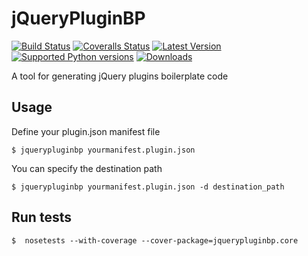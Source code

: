 # jQueryPluginBP

[![Build Status][travis-image]][travis-url] [![Coveralls Status][coveralls-image]][coveralls-url]
[![Latest Version](https://img.shields.io/pypi/v/jquerypluginbp.svg)](https://pypi.python.org/pypi/jquerypluginbp/)
[![Supported Python versions](https://img.shields.io/badge/python-2.7%2C%202.8%2C%203.3%2C%203.4-blue.svg)](https://pypi.python.org/pypi/jquerypluginbp/)
[![Downloads](https://img.shields.io/pypi/dm/jquerypluginbp.svg)](https://pypi.python.org/pypi/jquerypluginbp/)

A tool for generating jQuery plugins boilerplate code

## Usage

Define your plugin.json manifest file

    $ jquerypluginbp yourmanifest.plugin.json

You can specify the destination path

    $ jquerypluginbp yourmanifest.plugin.json -d destination_path

## Run tests

    $  nosetests --with-coverage --cover-package=jquerypluginbp.core

[travis-url]: https://travis-ci.org/nephila/jquerypluginbp
[travis-image]: http://img.shields.io/travis/nephila/jquerypluginbp.svg

[coveralls-url]: https://coveralls.io/r/nephila/jquerypluginbp
[coveralls-image]: http://img.shields.io/coveralls/nephila/jquerypluginbp/master.svg
